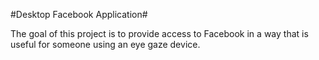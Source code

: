 #Desktop Facebook Application#

The goal of this project is to provide access to Facebook in a way that is useful for someone using an eye gaze device.
